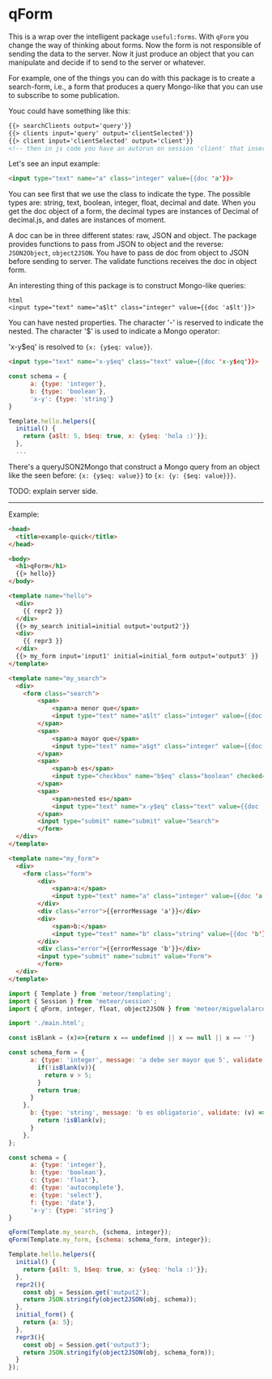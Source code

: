 qForm
=====

This is a wrap over the intelligent package `useful:forms`. With `qForm` you change the way of thinking about forms. Now the form is not responsible of sending the data to the server. Now it just produce an object that you can manipulate and decide if to send to the server or whatever.

For example, one of the things you can do with this package is to create a search-form, i.e., a form that produces a query Mongo-like that you can use to subscribe to some publication.

Youc could have something like this:

```html
{{> searchClients output='query'}}
{{> clients input='query' output='clientSelected'}}
{{> client input='clientSelected' output='client'}}
<!-- then in js code you have an autorun on session 'client' that insert or update to a Mongo collection -->
```

Let's see an input example:

```html
<input type="text" name="a" class="integer" value={{doc 'a'}}>
```

You can see first that we use the class to indicate the type. The possible types are: string, text, boolean, integer, float, decimal and date. When you get the doc object of a form, the decimal types are instances of Decimal of decimal.js, and dates are instances of moment.

A doc can be in three different states: raw, JSON and object. The package provides functions to pass from JSON to object and the reverse: `JSON2Object`, `object2JSON`. You have to pass de doc from object to JSON before sending to server. The validate functions receives the doc in object form.

An interesting thing of this package is to construct Mongo-like queries:

```
html
<input type="text" name="a$lt" class="integer" value={{doc 'a$lt'}}>
```

You can have nested properties. The character '-' is reserved to indicate the nested. The character '$' is used to indicate a Mongo operator:

'x-y$eq' is resolved to `{x: {y$eq: value}}`.

```html
<input type="text" name="x-y$eq" class="text" value={{doc 'x-y$eq'}}>
```

```javascript
const schema = {
      a: {type: 'integer'},
      b: {type: 'boolean'},
      'x-y': {type: 'string'}
}

Template.hello.helpers({
  initial() {
    return {a$lt: 5, b$eq: true, x: {y$eq: 'hola :)'}};
  },
  ...
```

There's a queryJSON2Mongo that construct a Mongo query from an object like the seen before: `{x: {y$eq: value}}` to `{x: {y: {$eq: value}}}`.

TODO: explain server side.

---

Example:

```html
<head>
  <title>example-quick</title>
</head>

<body>
  <h1>qForm</h1>
  {{> hello}}
</body>

<template name="hello">
  <div>
    {{ repr2 }}
  </div>
  {{> my_search initial=initial output='output2'}}
  <div>
    {{ repr3 }}
  </div>
  {{> my_form input='input1' initial=initial_form output='output3' }}
</template>

<template name="my_search">
  <div>
    <form class="search">
        <span>
            <span>a menor que</span>
            <input type="text" name="a$lt" class="integer" value={{doc 'a$lt'}}>
        </span>
        <span>
            <span>a mayor que</span>
            <input type="text" name="a$gt" class="integer" value={{doc 'a$gt'}}>
        </span>
        <span>
            <span>b es</span>
            <input type="checkbox" name="b$eq" class="boolean" checked={{doc 'b$eq'}}>
        </span>
        <span>
            <span>nested es</span>
            <input type="text" name="x-y$eq" class="text" value={{doc 'x-y$eq'}}>
        </span>        
        <input type="submit" name="submit" value="Search">
        </form>
  </div>  
</template>

<template name="my_form">
  <div>
    <form class="form">
        <div>
            <span>a:</span>
            <input type="text" name="a" class="integer" value={{doc 'a'}}>
        </div>
        <div class="error">{{errorMessage 'a'}}</div>
        <div>
            <span>b:</span>
            <input type="text" name="b" class="string" value={{doc 'b'}}>
        </div>
        <div class="error">{{errorMessage 'b'}}</div>
        <input type="submit" name="submit" value="Form">
        </form>
  </div>  
</template>
```

```javascript
import { Template } from 'meteor/templating';
import { Session } from 'meteor/session';
import { qForm, integer, float, object2JSON } from 'meteor/miguelalarcos:quick-search-form';

import './main.html';

const isBlank = (x)=>{return x == undefined || x == null || x == ''}

const schema_form = {
      a: {type: 'integer', message: 'a debe ser mayor que 5', validate: (v) => {
        if(!isBlank(v)){
          return v > 5;
        }
        return true;
      }
    },
      b: {type: 'string', message: 'b es obligatorio', validate: (v) => {
        return !isBlank(v);
      }
    },
};

const schema = {
      a: {type: 'integer'},
      b: {type: 'boolean'},
      c: {type: 'float'},
      d: {type: 'autocomplete'},
      e: {type: 'select'},
      f: {type: 'date'},
      'x-y': {type: 'string'}
}

qForm(Template.my_search, {schema, integer});
qForm(Template.my_form, {schema: schema_form, integer});

Template.hello.helpers({
  initial() {
    return {a$lt: 5, b$eq: true, x: {y$eq: 'hola :)'}};
  },
  repr2(){
    const obj = Session.get('output2');
    return JSON.stringify(object2JSON(obj, schema));
  },
  initial_form() {
    return {a: 5};
  },
  repr3(){
    const obj = Session.get('output3');
    return JSON.stringify(object2JSON(obj, schema_form));
  }
});
```